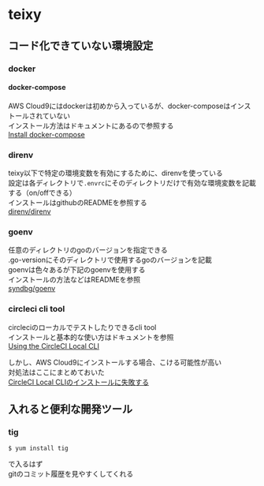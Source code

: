# teixy

## コード化できていない環境設定
### docker
#### docker-compose
AWS Cloud9にはdockerは初めから入っているが、docker-composeはインストールされていない  
インストール方法はドキュメントにあるので参照する  
[Install docker-compose](https://docs.docker.com/compose/install/)  

### direnv
teixy以下で特定の環境変数を有効にするために、direnvを使っている  
設定は各ディレクトリで`.envrc`にそのディレクトリだけで有効な環境変数を記載する（on/offできる）  
インストールはgithubのREADMEを参照する  
[direnv/direnv](https://github.com/direnv/direnv)  

### goenv
任意のディレクトリのgoのバージョンを指定できる  
.go-versionにそのディレクトリで使用するgoのバージョンを記載  
goenvは色々あるが下記のgoenvを使用する  
インストールの方法などはREADMEを参照  
[syndbg/goenv](https://github.com/syndbg/goenv)  

### circleci cli tool
circleciのローカルでテストしたりできるcli tool  
インストールと基本的な使い方はドキュメントを参照  
[Using the CircleCI Local CLI](https://circleci.com/docs/2.0/local-cli/)  
  
しかし、AWS Cloud9にインストールする場合、こける可能性が高い  
対処法はここにまとめておいた  
[CircleCI Local CLIのインストールに失敗する](https://qiita.com/tanden/items/fac327992314ec0fa24a)  

## 入れると便利な開発ツール
### tig
```
$ yum install tig
```
で入るはず  
gitのコミット履歴を見やすくしてくれる
